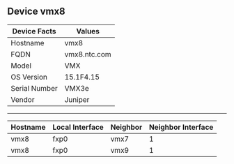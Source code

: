 ## Device  vmx8

| Device Facts |  Values      |
|--------------|--------------|
|Hostname  | vmx8 |
|FQDN | vmx8.ntc.com |
|Model  | VMX |
|OS Version | 15.1F4.15 |
|Serial Number | VMX3e |
|Vendor  | Juniper |
---
| Hostname | Local Interface | Neighbor | Neighbor Interface |
|----------|-----------------|----------|--------------------|
vmx8 | fxp0 | vmx7 | 1 |
vmx8 | fxp0 | vmx9 | 1 |
